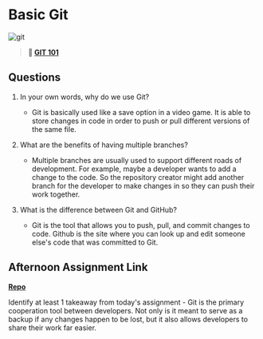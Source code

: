 # Basic Git

![git](https://git-scm.com/images/branching-illustration@2x.png)

> **📖 [GIT 101](https://codeworksacademy.com/fs-student-guide/resources/wk1/01-GIT)**

## Questions

1. In your own words, why do we use Git?
    - Git is basically used like a save option in a video game. It is able to store changes in code in order to push or pull different versions of the same file.

2. What are the benefits of having multiple branches?
    - Multiple branches are usually used to support different roads of development. For example, maybe a developer wants to add a change to the code. So the repository creator might add another branch for the developer to make changes in so they can push their work together.

3. What is the difference between Git and GitHub?
    - Git is the tool that allows you to push, pull, and commit changes to code. Github is the site where you can look up and edit someone else's code that was committed to Git.

## Afternoon Assignment Link

**[Repo](https://github.com/doctorgrant99/fs-journal)**

Identify at least 1 takeaway from today's assignment
    - Git is the primary cooperation tool between developers. Not only is it meant to serve as a backup if any changes happen to be lost, but it also allows developers to share their work far easier.
